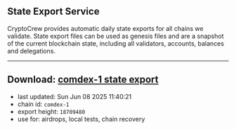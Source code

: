 ## State Export Service
CryptoCrew provides automatic daily state exports for all chains we validate. State export files can be used as genesis files and are a snapshot of the current blockchain state, including all validators, accounts, balances and delegations.

---
**Download: [comdex-1 state export](https://dl-eu2.ccvalidators.com/SERVICE/comdex/comdex-1_export_18709480.json)**
---

- last updated: Sun Jun 08 2025 11:40:21
- chain id: `comdex-1`
- export height: `18709480`
- use for: airdrops, local tests, chain recovery
